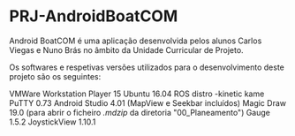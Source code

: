 # PRJ-AndroidBoatCOM

Android BoatCOM é uma aplicação desenvolvida pelos alunos Carlos Viegas e Nuno Brás no âmbito da Unidade Curricular de Projeto.

Os softwares e respetivas versões utilizados para o desenvolvimento deste projeto são os seguintes:

VMWare Workstation Player 15
Ubuntu 16.04
ROS distro -kinetic kame
PuTTY 0.73
Android Studio 4.01 (MapView e Seekbar incluídos)
Magic Draw 19.0 (para abrir o ficheiro *.mdzip* da diretoria "00_Planeamento")
Gauge 1.5.2
JoystickView 1.10.1

